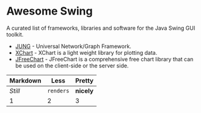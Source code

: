 # Awesome Swing
A curated list of frameworks, libraries and software for the Java Swing GUI toolkit.

* [JUNG](http://jrtom.github.io/jung/) - Universal Network/Graph Framework.
* [XChart](http://knowm.org/open-source/xchart/) - XChart is a light weight library for plotting data. 
* [JFreeChart](https://github.com/jfree/jfreechart/) - JFreeChart is a comprehensive free chart library that can be used on the client-side or the server side.

Markdown | Less | Pretty
--- | --- | ---
*Still* | `renders` | **nicely**
1 | 2 | 3
